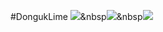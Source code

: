 #DongukLime
<a><img src="https://img.shields.io/badge/Java-007396?style=flat&logo=Java&logoColor=white"/></a>&nbsp<a><img src="https://img.shields.io/badge/JavaScript-yellow?style=flat&logo=JavaScript&logoColor=white"/></a>&nbsp<a><img src="https://img.shields.io/badge/Vue-green?style=flat&logo=Vue.js&logoColor=white"/></a>

<!--
**DK2554/DK2554** is a ✨ _special_ ✨ repository because its `README.md` (this file) appears on your GitHub profile.
